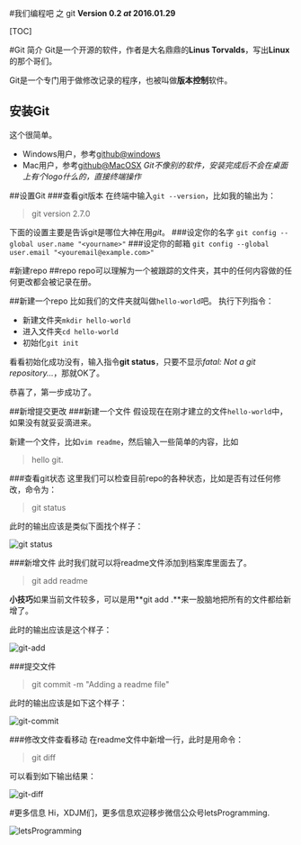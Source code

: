 #我们编程吧 之 git
**Version 0.2 $at$ 2016.01.29**

[TOC]

#Git 简介
Git是一个开源的软件，作者是大名鼎鼎的**Linus Torvalds**，写出**Linux**的那个哥们。

Git是一个专门用于做修改记录的程序，也被叫做**版本控制**软件。

## 安装Git
这个很简单。

 - Windows用户，参考[github@windows](windows.github.com)
 - Mac用户，参考[github@MacOSX](mac.github.com)
*Git不像别的软件，安装完成后不会在桌面上有个logo什么的，直接终端操作*

##设置Git
###查看git版本
在终端中输入`git --version`，比如我的输出为：

> git version 2.7.0

下面的设置主要是告诉git是哪位大神在用*git*。
###设定你的名字
`git config --global user.name "<yourname>"`
###设定你的邮箱
`git config --global user.email "<youremail@example.com>"`

#新建repo
##repo
repo可以理解为一个被跟踪的文件夹，其中的任何内容做的任何更改都会被记录在册。

##新建一个repo
比如我们的文件夹就叫做`hello-world`吧。
执行下列指令：

 - 新建文件夹`mkdir hello-world`
 - 进入文件夹`cd hello-world`
 - 初始化`git init`

看看初始化成功没有，输入指令**git status**，只要不显示*fatal: Not a git repository...*，那就OK了。

恭喜了，第一步成功了。

##新增提交更改
###新建一个文件
假设现在在刚才建立的文件`hello-world`中，如果没有就妥妥滴进来。

新建一个文件，比如`vim readme`，然后输入一些简单的内容，比如
> hello git.

###查看git状态
这里我们可以检查目前repo的各种状态，比如是否有过任何修改，命令为：

>git status

此时的输出应该是类似下面找个样子：

![git status](http://img.blog.csdn.net/20160128224205307)

###新增文件
此时我们就可以将readme文件添加到档案库里面去了。
>git add readme

**小技巧**如果当前文件较多，可以是用**git add .**来一股脑地把所有的文件都给新增了。

此时的输出应该是这个样子：

![git-add](http://img.blog.csdn.net/20160128225130107)

###提交文件
>git commit -m "Adding a readme file"

此时的输出应该是如下这个样子：

![git-commit](http://img.blog.csdn.net/20160128225204654)

###修改文件查看移动
在readme文件中新增一行，此时是用命令：
>git diff

可以看到如下输出结果：

![git-diff](http://img.blog.csdn.net/20160128225553471)




#更多信息
Hi，XDJM们，更多信息欢迎移步微信公众号letsProgramming.

![letsProgramming](http://img.blog.csdn.net/20160128231400788)
